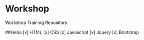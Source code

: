 # Workshop
Workshop Training Repository

##Heba
[x] HTML
[x] CSS
[x] Javascript
[x] Jquery
[x] Bootstrap
